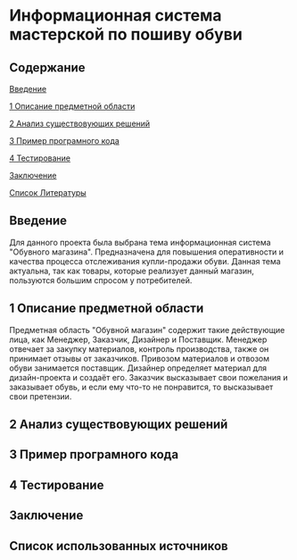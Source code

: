 # Информационная система мастерской по пошиву обуви
## Содержание
[Введение](#introduction)

[1 Описание предметной области](#PredmetnayaOblast)

[2 Анализ существовующих решений](#AnalizResheniy)

[3 Пример програмного кода](#Programma)

[4 Тестирование](#Test)

[Заключение](#Itog)

[Список Литературы](#Literatura)


<a name = "introduction"/>

## Введение

Для данного проекта была выбрана тема информационная система "Обувного магазина". Предназначена для повышения оперативности и качества процесса отслеживания купли-продажи обуви. Данная тема актуальна, так как товары, которые реализует данный магазин, пользуются большим спросом у потребителей.

<a name = "PredmetnayaOblast"/>

## 1 Описание предметной области

Предметная область "Обувной магазин" содержит такие действующие лица, как Менеджер, Заказчик, Дизайнер и Поставщик.
Менеджер отвечает за закупку материалов, контроль производства, также он принимает отзывы от заказчиков.
Привозом материалов и отвозом обуви занимается поставщик.
Дизайнер определяет материал для дизайн-проекта и создаёт его.
Заказчик высказывает свои пожелания и заказывает обувь, и если ему что-то не понравится, то высказывает свои претензии.

<a name = "AnalizResheniy"/>

## 2 Анализ существовующих решений


<a name = "Programma"/>

## 3 Пример програмного кода


<a name = "Test"/>

## 4 Тестирование


<a name = "Itog"/>

## Заключение


<a name = "Literatura"/>

## Список использованных источников
